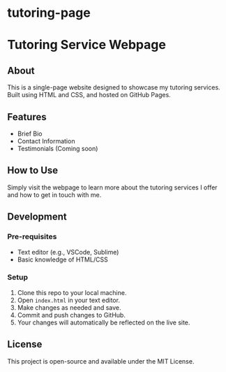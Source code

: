 # tutoring-page
# Tutoring Service Webpage

## About

This is a single-page website designed to showcase my tutoring services. Built using HTML and CSS, and hosted on GitHub Pages.

## Features

- Brief Bio
- Contact Information
- Testimonials (Coming soon)

## How to Use

Simply visit the webpage to learn more about the tutoring services I offer and how to get in touch with me.

## Development

### Pre-requisites

- Text editor (e.g., VSCode, Sublime)
- Basic knowledge of HTML/CSS

### Setup

1. Clone this repo to your local machine.
2. Open `index.html` in your text editor.
3. Make changes as needed and save.
4. Commit and push changes to GitHub.
5. Your changes will automatically be reflected on the live site.

## License

This project is open-source and available under the MIT License.

